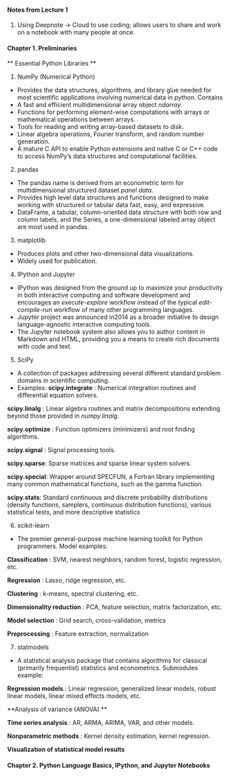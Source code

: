 #### Notes from Lecture 1

1. Using Deepnote
-> Cloud to use coding; allows users to share and work on a notebook with many people at once.


#### Chapter 1. Preliminaries

** Essential Python Libraries **
1. NumPy (Numerical Python)
- Provides the data structures, algorithms, and library glue needed for most scientific applications involving numerical data in python.
Contains 
-	A fast and efficient multidimensional array object *ndarray*. 
-	Functions for performing element-wise computations with arrays or mathematical operations between arrays.
-	Tools for reading and writing array-based datasets to disk.
-	Linear algebra operations, Fourier transform, and random number generation.
-	A mature C API to enable Python extensions and native C or C++ code to access NumPy’s data structures and computational facilities.
2. pandas
- The pandas name is derived from an econometric term for multidimensional structured dataset *panel data*.
- Provides high level data structures and functions designed to make working with structured or tabular data fast, easy, and expressive.
- DataFrame, a tabular, column-oriented data structure with both row and column labels, and the
Series, a one-dimensional labeled array object are most used in pandas.
3. matplotlib
- Produces plots and other two-dimensional data visualizations. 
- Widely used for publication.
4. IPython and Jupyter
-  IPython was designed from the ground up to maximize your productivity in both interactive computing and software development and encourages an *execute-explore* workflow instead of the typical *edit-compile-run* workflow of many other programming languages. 
- Jupyter project was announced in2014 as a broader initiative to design language-agnostic interactive computing tools.
- The Jupyter notebook system also allows you to author content in Markdown and HTML, providing you a means to create rich documents with code and text.
5. SciPy
- A collection of packages addressing several different standard problem domains in scientific computing.
- Examples:
**scipy.integrate** : Numerical integration routines and differential equation solvers.

**scipy.linalg** : Linear algebra routines and matrix decompositions extending beyond those provided
in *numpy.linalg*.

**scipy.optimize** : Function optimizers (minimizers) and root finding algorithms.

**scipy.signal** : Signal processing tools.

**scipy.sparse**: Sparse matrices and sparse linear system solvers.

**scipy.special**: Wrapper around SPECFUN, a Fortran library implementing many common mathematical functions, such as the gamma function.

**scipy.stats**: Standard continuous and discrete probability distributions (density functions, samplers, continuous distribution functions), various statistical tests, and more descriptive statistics

6. scikit-learn
- The premier general-purpose machine learning toolkit for Python programmers. 
Model examples: 

**Classification** : SVM, nearest neighbors, random forest, logistic regression, etc.

**Regression** : Lasso, ridge regression, etc.

**Clustering** : k-means, spectral clustering, etc.

**Dimensionality reduction** : PCA, feature selection, matrix factorization, etc.

**Model selection** : Grid search, cross-validation, metrics

**Preprocessing** : Feature extraction, normalization

7. statmodels
- A statistical analysis package that contains algorithms for classical (primarily frequentist) statistics and econometrics. Submodules example: 

**Regression models** : Linear regression, generalized linear models, robust linear models, linear mixed effects models, etc.

**Analysis of variance (ANOVA) **

**Time series analysis** : AR, ARMA, ARIMA, VAR, and other models.

**Nonparametric methods** : Kernel density estimation, kernel regression.

**Visualization of statistical model results**


#### Chapter 2. Python Language Basics, IPython, and Jupyter Notebooks
